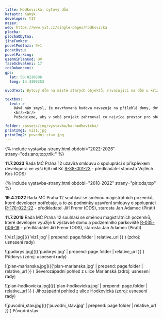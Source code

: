```yaml
---
title: Hodkovická, bytový dům
katastr: Kamýk
developer: YIT
nazev:
web: https://www.yit.cz/single-pages/hodkovicka
plocha:
plochaObytna:
jineFunkce:
pocetPodlazi: 9+1
pocetBytu:
pocetParking:
uzemniPlanKod: OV
fazeSchvaleni: 17
rokDokonceni:
gps:
  lat: 50.0220806
  long: 14.4399253

uvodText: Bytový dům na místě starých objektů, navazující na dům u křižovatky ulic Mariánská s Novodvorská

textbox:
  text: >
    Dává nám smysl, že navrhovaná budova navazuje na přilehlé domy, dotváří území v jeden blok a přidává nové průchody skrz vnitroblok.
    <br/><br/>
    Požadujeme, aby v sobě projekt zahrnoval co nejvíce prostor pro občanskou vybavenost, tedy jinou než bytovou funkci.

folder: /assets/img/vystavba/ka-hodkovicka/
printImg1: viz1.jpg
printImg2: puvodni_stav.jpg
---
```


{% include vystavba-strany.html obdobi="2022-2026" strany="ods;ano;top;trik;" %}

**11.7.2023** Rada MČ Praha 12 uzavírá smlouvu o spolupráci s příspěvkem developera ve výši 6,6 mil Kč [R-38-001-23](https://www.praha12.cz/assets/File.ashx?id_org=80112&id_dokumenty=89831) - předkladatel starosta Vojtěch Kos (ODS)

{% include vystavba-strany.html obdobi="2018-2022" strany="pir;ods;top" %}

**19.4.2022** Rada MČ Praha 12 souhlasí se směnou magistrátních pozemků, které developer potřebuje, a to za podmínky uzavření smlouvy o spolupráci [R-170-022-22](https://www.praha12.cz/assets/File.ashx?id_org=80112&id_dokumenty=89831) - předkladatel Jiří Fremr (ODS), starosta Jan Adamec (Piráti)

**11.7.2019** Rada MČ Praha 12 souhlasí se směnou magistrátních pozemků, které developer využije k výstavbě domu a podzemního parkoviště   [R-035-006-19](https://www.praha12.cz/assets/File.ashx?id_org=80112&id_dokumenty=70894) - předkladatel Jiří Fremr (ODS), starosta Jan Adamec (Piráti)

![viz1.jpg]({{'viz1.jpg' | prepend: page.folder | relative_url }} )
(zdroj: usnesení rady)

![pudorys.jpg]({{'pudorys.jpg' | prepend: page.folder | relative_url }} )
Půdorys (zdroj: usnesení rady)

![plan-marianska.jpg]({{'plan-marianska.jpg' | prepend: page.folder | relative_url }} )
Severozápadní pohled z ulice Mariánská (zdroj: usnesení rady)

![plan-hodkovicka.jpg]({{'plan-hodkovicka.jpg' | prepend: page.folder | relative_url }} )
Jihozápadní pohled z ulice Hodkovická (zdroj: usnesení rady)

![puvodni_stav.jpg]({{'puvodni_stav.jpg' | prepend: page.folder | relative_url }} )
Původní stav
